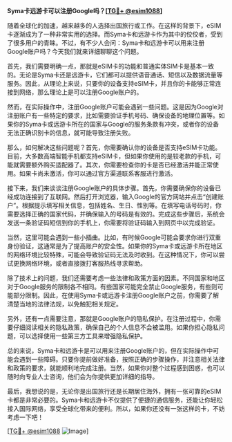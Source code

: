 **Syma卡远游卡可以注册Google吗？[[TG💪+ @esim1088](https://t.me/s/esim1088)]**

随着全球化的加速，越来越多的人选择出国旅行或工作。在这样的背景下，eSIM卡逐渐成为了一种非常实用的选择。而Syma卡和远游卡作为其中的佼佼者，受到了很多用户的青睐。不过，有不少人会问：Syma卡和远游卡可以用来注册Google账户吗？今天我们就来详细聊聊这个问题。

首先，我们需要明确一点，那就是eSIM卡的功能和普通实体SIM卡是基本一致的。无论是Syma卡还是远游卡，它们都可以提供语音通话、短信以及数据流量等服务。因此，从理论上来说，只要你的设备支持eSIM卡，并且你的卡能够正常连接到网络，那么理论上是可以注册Google账户的。

然而，在实际操作中，注册Google账户可能会遇到一些问题。这是因为Google对注册账户有一些特定的要求，比如需要验证手机号码、确保设备的地理位置等。如果你的Syma卡或远游卡所在的国家与Google的服务条款有冲突，或者你的设备无法正确识别卡的信息，就可能导致注册失败。

那么，如何解决这些问题呢？首先，你需要确认你的设备是否支持eSIM卡功能。目前，大多数高端智能手机都支持eSIM卡，但如果你使用的是较老款的手机，可能就需要额外购买适配器了。其次，你需要检查你的卡是否已经激活并能正常使用。如果卡尚未激活，你可以通过官方渠道联系客服进行激活。

接下来，我们来谈谈注册Google账户的具体步骤。首先，你需要确保你的设备已经成功连接到了互联网。然后打开浏览器，输入Google的官方网站并点击“创建账户”。根据提示填写相关信息，包括姓名、生日、性别等。在填写电话号码时，你需要选择正确的国家代码，并确保输入的号码是有效的。完成这些步骤后，系统会发送一条验证码短信到你的手机上，你需要将验证码输入到网页中以完成验证。

当然，这里可能会遇到一些小插曲。比如，有时候Google可能会要求你进行双重身份验证，这通常是为了提高账户的安全性。如果你的Syma卡或远游卡所在地区的网络环境比较特殊，可能会导致验证码无法及时收到。在这种情况下，你可以尝试更换网络环境，或者直接拨打客服热线寻求帮助。

除了技术上的问题，我们还需要考虑一些法律和政策方面的因素。不同国家和地区对于Google服务的限制各不相同。有些国家可能完全禁止Google服务，有些则可能部分限制。因此，在使用Syma卡或远游卡注册Google账户之前，你需要了解清楚当地的法律法规，以免触犯相关规定。

另外，还有一点需要注意，那就是Google账户的隐私保护。在注册过程中，你需要仔细阅读相关的隐私政策，确保自己的个人信息不会被滥用。如果你担心隐私问题，可以选择使用一些第三方工具来增强隐私保护。

总的来说，Syma卡和远游卡是可以用来注册Google账户的，但在实际操作中可能会遇到一些障碍。只要你提前做好准备，按照正确的步骤操作，并注意相关法律和政策的要求，就能顺利地完成注册。当然，如果你对整个过程感到困惑，也可以随时向专业人士咨询，他们会为你提供更加详细的指导。

最后，我想说的是，无论你是出国旅行还是长期居住海外，拥有一张可靠的eSIM卡都是非常必要的。Syma卡和远游卡不仅提供了便捷的通信服务，还能让你轻松接入国际网络，享受全球化带来的便利。所以，如果你还没有一张这样的卡，不妨考虑一下吧！

[[TG💪+ @esim1088](https://t.me/s/esim1088) ![Image](https://i.postimg.cc/4NQfJmqS/Snipaste-2025-05-13-00-14-12.png)]